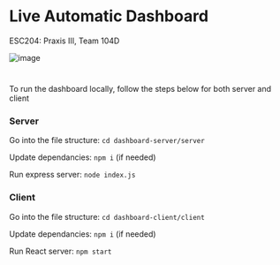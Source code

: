 # Live Automatic Dashboard 
ESC204: Praxis III, Team 104D
 
![image](https://drive.google.com/uc?export=view&id=1g_u6uexO8rXJqiKDBPT9tLLi_IGUeQYs)

# 
To run the dashboard locally, follow the steps below for both server and client

### Server

Go into the file structure: `cd dashboard-server/server`

Update dependancies: `npm i` (if needed)

Run express server: `node index.js`

### Client

Go into the file structure: `cd dashboard-client/client`

Update dependancies: `npm i` (if needed)

Run React server: `npm start`
